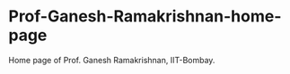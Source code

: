 Prof-Ganesh-Ramakrishnan-home-page
==================================

Home page of Prof. Ganesh Ramakrishnan, IIT-Bombay.
